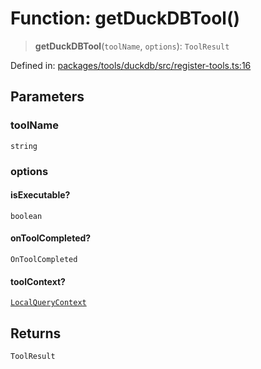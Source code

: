 # Function: getDuckDBTool()

> **getDuckDBTool**(`toolName`, `options`): `ToolResult`

Defined in: [packages/tools/duckdb/src/register-tools.ts:16](https://github.com/geodaopenjs/openassistant/blob/0a6a7e7306d75a25dc968b3117f04cb7bd613bec/packages/tools/duckdb/src/register-tools.ts#L16)

## Parameters

### toolName

`string`

### options

#### isExecutable?

`boolean`

#### onToolCompleted?

`OnToolCompleted`

#### toolContext?

[`LocalQueryContext`](../type-aliases/LocalQueryContext.md)

## Returns

`ToolResult`
